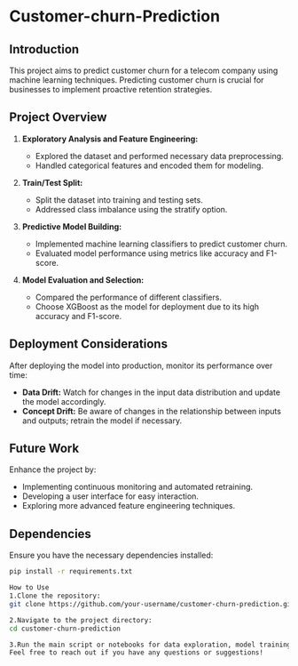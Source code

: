 # Customer-churn-Prediction
## Introduction
This project aims to predict customer churn for a telecom company using machine learning techniques. Predicting customer churn is crucial for businesses to implement proactive retention strategies.

## Project Overview
1. **Exploratory Analysis and Feature Engineering:**
   - Explored the dataset and performed necessary data preprocessing.
   - Handled categorical features and encoded them for modeling.

2. **Train/Test Split:**
   - Split the dataset into training and testing sets.
   - Addressed class imbalance using the stratify option.

3. **Predictive Model Building:**
   - Implemented machine learning classifiers to predict customer churn.
   - Evaluated model performance using metrics like accuracy and F1-score.

4. **Model Evaluation and Selection:**
   - Compared the performance of different classifiers.
   - Choose XGBoost as the model for deployment due to its high accuracy and F1-score.

## Deployment Considerations
After deploying the model into production, monitor its performance over time:
- **Data Drift:** Watch for changes in the input data distribution and update the model accordingly.
- **Concept Drift:** Be aware of changes in the relationship between inputs and outputs; retrain the model if necessary.

## Future Work
Enhance the project by:
- Implementing continuous monitoring and automated retraining.
- Developing a user interface for easy interaction.
- Exploring more advanced feature engineering techniques.

## Dependencies
Ensure you have the necessary dependencies installed:
```bash
pip install -r requirements.txt

How to Use
1.Clone the repository:
git clone https://github.com/your-username/customer-churn-prediction.git

2.Navigate to the project directory:
cd customer-churn-prediction

3.Run the main script or notebooks for data exploration, model training, and evaluation.
Feel free to reach out if you have any questions or suggestions!

